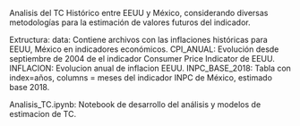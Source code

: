 Analisis del TC Histórico entre EEUU y México, considerando diversas metodologías para la estimación de valores futuros del indicador.

Extructura:
data: Contiene archivos con las inflaciones históricas para EEUU, México en indicadores económicos.
      CPI_ANUAL: Evolución desde septiembre de 2004 de el indicador Consumer Price Indicator de EEUU.
      INFLACION: Evolucion anual de inflacion EEUU.
      INPC_BASE_2018: Tabla con index=años, columns = meses del indicador INPC de México, estimado base 2018. 

Analisis_TC.ipynb: Notebook de desarrollo del análisis y modelos de estimacion de TC. 
